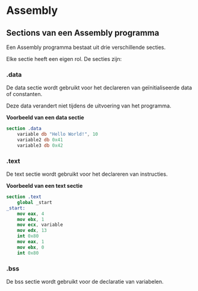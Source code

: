 # Assembly


## Sections van een Assembly programma
Een Assembly programma bestaat uit drie verschillende secties. 

Elke sectie heeft een eigen rol. De secties zijn:

### .data
De data sectie wordt gebruikt voor het declareren van geïnitialiseerde data of constanten. 

Deze data verandert niet tijdens de uitvoering van het programma. 

**Voorbeeld van een data sectie**
```nasm
section .data
    variable db "Hello World!", 10
    variable2 db 0x41
    variable3 db 0x42
```

### .text
De text sectie wordt gebruikt voor het declareren van instructies.

**Voorbeeld van een text sectie**
```nasm
section .text
    global _start
_start:
    mov eax, 4
    mov ebx, 1
    mov ecx, variable
    mov edx, 13
    int 0x80
    mov eax, 1
    mov ebx, 0
    int 0x80
```

### .bss
De bss sectie wordt gebruikt voor de declaratie van variabelen.


